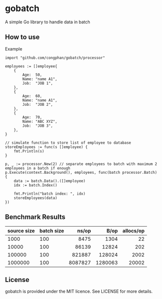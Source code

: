 # gobatch
A simple Go library to handle data in batch

## How to use
Example
```
import "github.com/congphan/gobatch/processor"

employees := []employee{
    {
        Age:  50,
        Name: "name A1",
        Job:  "JOB 1",
    },
    {
        Age:  60,
        Name: "name A1",
        Job:  "JOB 2",
    },
    {
        Age:  70,
        Name: "ABC XYZ",
        Job:  "JOB 3",
    },
}

// simulate function to store list of employee to database
storeEmployees := func(s []employee) {
    fmt.Println(s)
}

p, _ := processor.New(2) // separate employees to batch with maximum 2 employees in a batch if enough
p.Execute(context.Background(), employees, func(batch processor.Batch) {
    data := batch.Data().([]employee)
    idx := batch.Index()

    fmt.Println("batch index: ", idx)
    storeEmployees(data)
})

```

## Benchmark Results
| source size| batch size | ns/op | B/op  | allocs/op|
|:-----------|:-----------|------:|------:|---------:|
|1000        |100         |8475   |1304   |22        |
|10000       |100         |86139  |12824  |202       |
|100000      |100         |821887 |128024 |2002      |
|1000000     |100         |8087827|1280063|20002     |

## License
gobatch is provided under the MIT licence. See LICENSE for more details.
